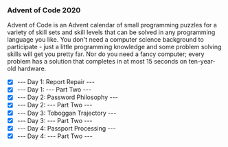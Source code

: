 ### Advent of Code 2020
Advent of Code is an Advent calendar of small programming puzzles for a variety of skill sets and skill levels that can be solved in any programming language you like.
You don't need a computer science background to participate - just a little programming knowledge and some problem solving skills will get you pretty far. Nor do you need a fancy computer; every problem has a solution that completes in at most 15 seconds on ten-year-old hardware.
- [x]  --- Day 1: Report Repair ---
- [x]  --- Day 1: --- Part Two ---
- [x]  --- Day 2: Password Philosophy ---
- [x]  --- Day 2: --- Part Two ---
- [x]  --- Day 3: Toboggan Trajectory ---
- [x]  --- Day 3: --- Part Two ---
- [x]  --- Day 4:  Passport Processing ---
- [x]  --- Day 4: --- Part Two ---
